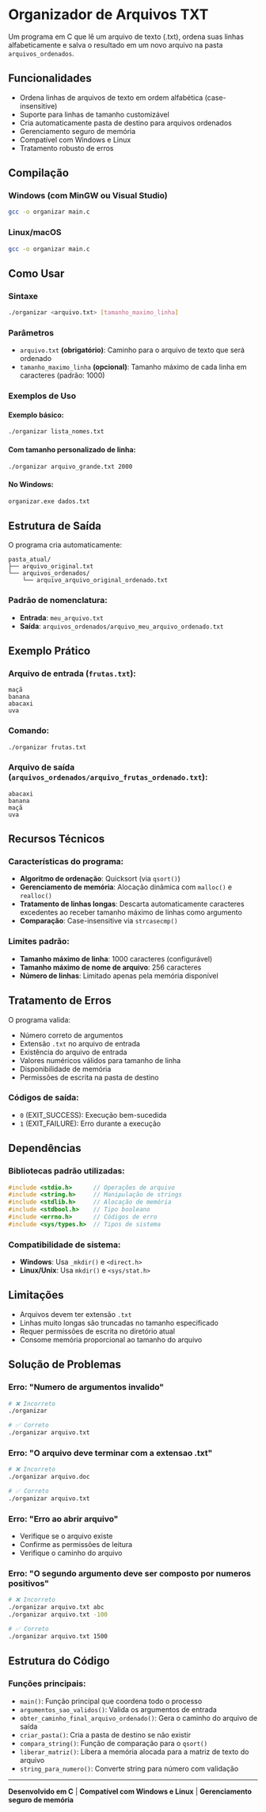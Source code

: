# Organizador de Arquivos TXT

Um programa em C que lê um arquivo de texto (.txt), ordena suas linhas alfabeticamente e salva o resultado em um novo arquivo na pasta `arquivos_ordenados`.

## Funcionalidades

- Ordena linhas de arquivos de texto em ordem alfabética (case-insensitive)
- Suporte para linhas de tamanho customizável
- Cria automaticamente pasta de destino para arquivos ordenados
- Gerenciamento seguro de memória
- Compatível com Windows e Linux
- Tratamento robusto de erros

## Compilação

### Windows (com MinGW ou Visual Studio)
```bash
gcc -o organizar main.c
```

### Linux/macOS
```bash
gcc -o organizar main.c
```

## Como Usar

### Sintaxe
```bash
./organizar <arquivo.txt> [tamanho_maximo_linha]
```

### Parâmetros

- `arquivo.txt` **(obrigatório)**: Caminho para o arquivo de texto que será ordenado
- `tamanho_maximo_linha` **(opcional)**: Tamanho máximo de cada linha em caracteres (padrão: 1000)

### Exemplos de Uso

#### Exemplo básico:
```bash
./organizar lista_nomes.txt
```

#### Com tamanho personalizado de linha:
```bash
./organizar arquivo_grande.txt 2000
```

#### No Windows:
```cmd
organizar.exe dados.txt
```

## Estrutura de Saída

O programa cria automaticamente:
```
pasta_atual/
├── arquivo_original.txt
└── arquivos_ordenados/
    └── arquivo_arquivo_original_ordenado.txt
```

### Padrão de nomenclatura:
- **Entrada**: `meu_arquivo.txt`
- **Saída**: `arquivos_ordenados/arquivo_meu_arquivo_ordenado.txt`

## Exemplo Prático

### Arquivo de entrada (`frutas.txt`):
```
maçã
banana
abacaxi
uva
```

### Comando:
```bash
./organizar frutas.txt
```

### Arquivo de saída (`arquivos_ordenados/arquivo_frutas_ordenado.txt`):
```
abacaxi
banana
maçã
uva

```

## Recursos Técnicos

### Características do programa:
- **Algoritmo de ordenação**: Quicksort (via `qsort()`)
- **Gerenciamento de memória**: Alocação dinâmica com `malloc()` e `realloc()`
- **Tratamento de linhas longas**: Descarta automaticamente caracteres excedentes ao receber tamanho máximo de linhas como argumento
- **Comparação**: Case-insensitive via `strcasecmp()`

### Limites padrão:
- **Tamanho máximo de linha**: 1000 caracteres (configurável)
- **Tamanho máximo de nome de arquivo**: 256 caracteres
- **Número de linhas**: Limitado apenas pela memória disponível

## Tratamento de Erros

O programa valida:
- Número correto de argumentos
- Extensão `.txt` no arquivo de entrada
- Existência do arquivo de entrada
- Valores numéricos válidos para tamanho de linha
- Disponibilidade de memória
- Permissões de escrita na pasta de destino

### Códigos de saída:
- `0` (EXIT_SUCCESS): Execução bem-sucedida
- `1` (EXIT_FAILURE): Erro durante a execução

## Dependências

### Bibliotecas padrão utilizadas:
```c
#include <stdio.h>      // Operações de arquivo
#include <string.h>     // Manipulação de strings
#include <stdlib.h>     // Alocação de memória
#include <stdbool.h>    // Tipo booleano
#include <errno.h>      // Códigos de erro
#include <sys/types.h>  // Tipos de sistema
```

### Compatibilidade de sistema:
- **Windows**: Usa `_mkdir()` e `<direct.h>`
- **Linux/Unix**: Usa `mkdir()` e `<sys/stat.h>`

## Limitações

- Arquivos devem ter extensão `.txt`
- Linhas muito longas são truncadas no tamanho especificado
- Requer permissões de escrita no diretório atual
- Consome memória proporcional ao tamanho do arquivo

## Solução de Problemas

### Erro: "Numero de argumentos invalido"
```bash
# ❌ Incorreto
./organizar

# ✅ Correto
./organizar arquivo.txt
```

### Erro: "O arquivo deve terminar com a extensao .txt"
```bash
# ❌ Incorreto
./organizar arquivo.doc

# ✅ Correto
./organizar arquivo.txt
```

### Erro: "Erro ao abrir arquivo"
- Verifique se o arquivo existe
- Confirme as permissões de leitura
- Verifique o caminho do arquivo

### Erro: "O segundo argumento deve ser composto por numeros positivos"
```bash
# ❌ Incorreto
./organizar arquivo.txt abc
./organizar arquivo.txt -100

# ✅ Correto
./organizar arquivo.txt 1500
```

## Estrutura do Código

### Funções principais:
- `main()`: Função principal que coordena todo o processo
- `argumentos_sao_validos()`: Valida os argumentos de entrada
- `obter_caminho_final_arquivo_ordenado()`: Gera o caminho do arquivo de saída
- `criar_pasta()`: Cria a pasta de destino se não existir
- `compara_string()`: Função de comparação para o `qsort()`
- `liberar_matriz()`: Libera a memória alocada para a matriz de texto do arquivo
- `string_para_numero()`: Converte string para número com validação

---

**Desenvolvido em C** | **Compatível com Windows e Linux** | **Gerenciamento seguro de memória**
